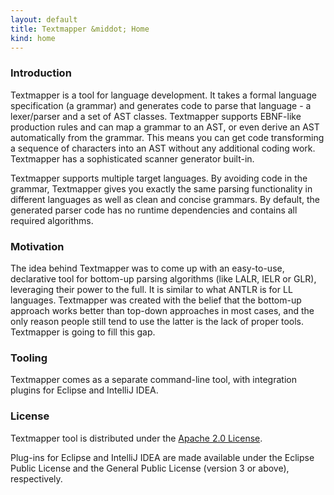 ```yaml
---
layout: default
title: Textmapper &middot; Home
kind: home
---
```


### Introduction

Textmapper is a tool for language development. It takes a formal language specification (a grammar) and generates code to parse that language - a lexer/parser and a set of AST classes. Textmapper supports EBNF-like production rules and can map a grammar to an AST, or even derive an AST automatically from the grammar. This means you can get code transforming a sequence of characters into an AST without any additional coding work. Textmapper has a sophisticated scanner generator built-in.

Textmapper supports multiple target languages. By avoiding code in the grammar, Textmapper gives you exactly the same parsing functionality in different languages as well as clean and concise grammars. By default, the generated parser code has no runtime dependencies and contains all required algorithms.

### Motivation

The idea behind Textmapper was to come up with an easy-to-use, declarative tool for bottom-up parsing algorithms (like LALR, IELR or GLR), leveraging their power to the full. It is similar to what ANTLR is for LL languages. Textmapper was created with the belief that the bottom-up approach works better than top-down approaches in most cases, and the only reason people still tend to use the latter is the lack of proper tools. Textmapper is going to fill this gap.

### Tooling

Textmapper comes as a separate command-line tool, with integration plugins for Eclipse and IntelliJ IDEA.

### License

Textmapper tool is distributed under the [Apache 2.0 License](http://www.apache.org/licenses/LICENSE-2.0).

Plug-ins for Eclipse and IntelliJ IDEA are made available under the Eclipse Public License and the General Public License (version 3 or above), respectively.
